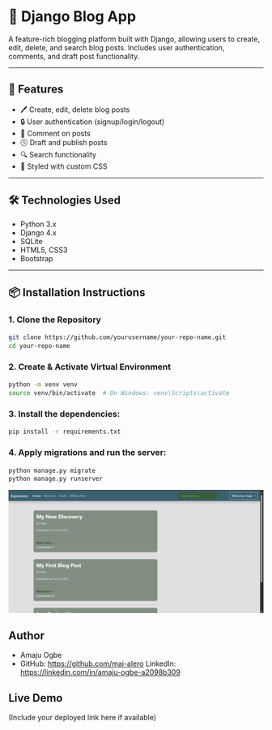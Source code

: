 # 📝 Django Blog App

A feature-rich blogging platform built with Django, allowing users to create, edit, delete, and search blog posts. Includes user authentication, comments, and draft post functionality.

---

## 🚀 Features

- 🖊️ Create, edit, delete blog posts
- 🔒 User authentication (signup/login/logout)
- 💬 Comment on posts
- 🕓 Draft and publish posts
- 🔍 Search functionality
- 🎨 Styled with custom CSS

---

## 🛠️ Technologies Used

- Python 3.x
- Django 4.x
- SQLite 
- HTML5, CSS3
- Bootstrap 

---

## 📦 Installation Instructions

### 1. Clone the Repository
```bash
git clone https://github.com/yourusername/your-repo-name.git
cd your-repo-name
```
### 2. Create & Activate Virtual Environment
```bash
python -m venv venv
source venv/bin/activate  # On Windows: venv\Scripts\activate
```

### 3. Install the dependencies:
```bash
pip install -r requirements.txt
```
### 4. Apply migrations and run the server:
```bash
python manage.py migrate
python manage.py runserver
```

![Homepage](screenshots/image.png)



## Author

- Amaju Ogbe  
- GitHub: https://github.com/maj-alero
LinkedIn: https://linkedin.com/in/amaju-ogbe-a2098b309



## Live Demo

(Include your deployed link here if available)
